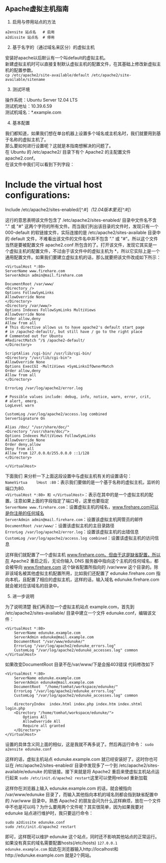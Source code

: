 ## Apache虚拟主机指南

1. 启用与停用站点的方法  
```
a2ensite 站点名   # 启用
a2dissite 站点名  # 停用
```

2. 基于名字的（通过域名来区分）的虚拟主机   

安装好apache以后默认有一个叫default的虚拟主机。  
新建虚拟主机时可以直接复制默认虚拟主机的配置文件，在其基础上修改新虚拟主机的配置参数。  
`cp /etc/apache2/site-available/default /etc/apache2/site-available/sitename`

3. 测试环境   

操作系统：Ubuntu Server 12.04 LTS  
测试机地址：10.39.6.59  
测试机域名：*.example.com  

4. 基本配置   

我们都知道，如果我们想在单台机器上设置多个域名或主机名时，我们就要用到基于名称的虚拟主机了。  
那么要如何进行设置呢？这就是本指南想解决的问题了。  
在 Ubuntu 的 /etc/apache2/ 目录下有个 Apache2 的主配置文件 apache2.conf。  
在该文件中我们可以看到下列字段：  
# Include the virtual host configurations:    
Include /etc/apache2/sites-enabled/[^.#]*（12.04版本里无[^.#]*）    

这行的意思表明该文件包含了 /etc/apache2/sites-enabled/ 目录中文件名不含 "." 或 "#" 这两个字符的所有文件。而当我们列出该目录的文件时，发现只有一个 000-default 的软链接文件，实际连接的是 /etc/apache2/sites-available 目录中的 default 文件，不难看出该文件的文件名中并不包含 "." 或 "#"。所以这个文件当然是要被配置文件 apache2.conf 所包含的了。打开该文件，发现它其实是一个虚拟主机的配置文件，不过由于该文件中的虚拟主机为 *，所以它实际上是一个通用配置文件。如果我们要建立虚拟主机的话，那么就要把该文件改成如下所示：
```
<VirtualHost *:80>  
ServerName www.firehare.com  
ServerAdmin admin@mail.firehare.com  
  
DocumentRoot /var/www/  
<Directory />  
Options FollowSymLinks  
AllowOverride None  
</Directory>  
<Directory /var/www/>  
Options Indexes FollowSymLinks MultiViews  
AllowOverride None  
Order allow,deny  
Allow from all  
# This directive allows us to have apache2's default start page  
# in /apache2-default/, but still have / go to the right place  
# Commented out for Ubuntu  
#RedirectMatch ^/$ /apache2-default/  
</Directory>  
  
ScriptAlias /cgi-bin/ /usr/lib/cgi-bin/  
<Directory "/usr/lib/cgi-bin">  
AllowOverride None  
Options ExecCGI -MultiViews +SymLinksIfOwnerMatch  
Order allow,deny  
Allow from all  
</Directory>  
  
ErrorLog /var/log/apache2/error.log  
  
# Possible values include: debug, info, notice, warn, error, crit,  
# alert, emerg.  
LogLevel warn  
  
CustomLog /var/log/apache2/access.log combined  
ServerSignature On  
  
Alias /doc/ "/usr/share/doc/"  
<Directory "/usr/share/doc/">  
Options Indexes MultiViews FollowSymLinks  
AllowOverride None  
Order deny,allow  
Deny from all  
Allow from 127.0.0.0/255.0.0.0 ::1/128  
</Directory>  
  
</VirtualHost>   
```
下面我们    来分析一下上面这段设置中与虚拟主机有关的设置语句：   
 `NameVirtua    lHost :80`：表示我们要做的是一个基于名称的虚拟主机，监听的端口为80.  
 `<VirtualHost *:80> 和 </VirtualHost>`：表示在其中的是一个虚拟主机的配置。注意如果上面的字段指定了端口号，这里也要指定  
 `ServerName www.firehare.com`：设置虚拟主机的域名，www.firehare.com可以是你注册的任何域名  
 `ServerAdmin admin@mail.firehare.com`：设置该虚拟主机网管员的邮件  
 `DocumentRoot /var/www/`：设置该虚拟主机的主目录路径  
 `ErrorLog /var/log/apache2/error.log`：设置该虚拟主机的出错信息  
 `CustomLog /var/log/apache2/access.log combined`：设置该虚拟主机的访问信息  

这样我们就配置了一个虚拟主机 www.firehare.com。但由于这是缺省配置，所以在 Apache2 重启之后，无论你输入 DNS 服务器中指向这个主机的任何域名，都会被导向 www.firehare.com 这个缺省配置所指向的 /var/www 这个目录的。除非该域名被其他虚拟主机配置所用，比如我们还配置了 edunuke.firehare.com 指向本机，且配置了相应的虚拟主机，这样的话，输入域名 edunuke.firehare.com 就会被对应该域名的目录中。  

5. 进一步说明 

为了说明清楚 我们再添加一个虚拟主机站点 example.com，首先到 /etc/apache2/sites-available/ 目录中建立一个文件 edunuke.conf，编辑该文件： 
```
<VirtualHost *:80>  
    ServerName edunuke.example.com  
    ServerAdmin edunuke@mail.example.com  
    DocumentRoot "/var/www/edunuke/"  
    ErrorLog "/var/log/apache2/edunuke_errors.log"  
    CustomLog "/var/log/apache2/edunuke_accesses.log" common      
</VirtualHost> 
```
如果改变DocumentRoot 目录不在/var/www/下是会报403错误 
代码修改如下 
```
<VirtualHost *:80>  
    ServerName edunuke.example.com  
    ServerAdmin edunuke@mail.example.com  
    DocumentRoot  "/home/tomhat/workspace/edunuke/"  
    ErrorLog "/var/log/apache2/edunuke_errors.log"  
    CustomLog "/var/log/apache2/edunuke_accesses.log" common      
  
    directoryIndex  index.html index.php index.htm index.shtml login.php  
    <Directory "/home/tomhat/workspace/edunuke/">  
        Options All  
        AllowOverride All  
        Require all granted  
    </Directory>
</VirtualHost>
```
设置的具体含义同上面的相似，这是我就不再多说了。然后再运行命令：
`sudo a2ensite edunuke.conf`

这样的话，虚拟主机站点 edunuke.example.com 就已经安装好了。这时你也可以在 /etc/apache2/sites-enabled/ 目录中发现多了一个到 /etc/apache2/sites-available/edunuke 的软链接。接下来就是将 Apache2 重启来使虚拟主机站点运行起来
`sudo /etc/init.d/apache2 restart`这里可以使用reload 重新加载

这样你在浏览器上输入 edunuke.example.com 的话，就会被指向 /var/www/edunuke 目录了，而输入其他指向本机的域名则都会指到缺省配置中的 /var/www 目录中。熟悉 Apache2 的朋友会问为什么这样麻烦，放在一个文件中不也是可以吗？为什么要用两个文件呢？其实很简单，因为如果我要对 edunuke 站点进行维护时，我只要运行命令： 
```
sudo a2dissite edunuke.conf  
sudo /etc/init.d/apache2 restart
```

即可，这样既可以维护 edunuke 这个站点，同时还不影响其他站点的正常运行。
如果没有真实的域名需要配置hosts(/etc/hosts) 
`127.0.0.1 edunuke.example.com`
如此在浏览器输入http://localhost和http://edunuke.example.com 就是2个网站。
